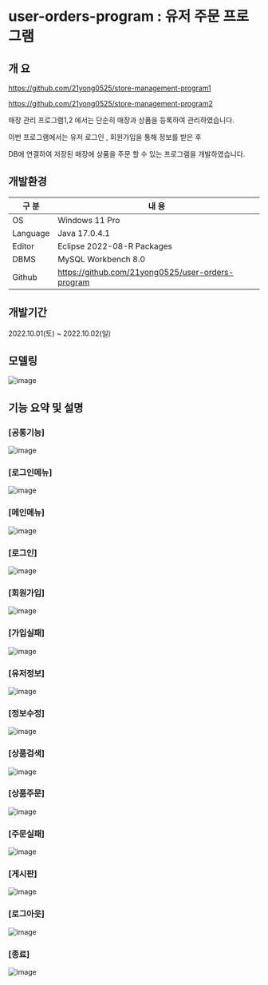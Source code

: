 # user-orders-program : 유저 주문 프로그램

## 개 요

https://github.com/21yong0525/store-management-program1 

https://github.com/21yong0525/store-management-program2

매장 관리 프로그램1,2 에서는 단순히 매장과 상품을 등록하여 관리하였습니다.

이번 프로그램에서는 유저 로그인 , 회원가입을 통해 정보를 받은 후

DB에 연결하여 저장된 매장에 상품을 주문 할 수 있는 프로그램을 개발하였습니다.

## 개발환경

| 구 분 | 내 용 |
| --- | --- |
| OS | Windows 11 Pro |
| Language | Java 17.0.4.1 |
| Editor | Eclipse 2022-08-R Packages |
| DBMS | MySQL Workbench 8.0 |
| Github | https://github.com/21yong0525/user-orders-program |

## 개발기간

2022.10.01(토) ~ 2022.10.02(일)

## 모델링
![image](https://user-images.githubusercontent.com/115531869/196035718-fa8cf57e-fd49-4f19-9b1c-3d71cc936dd8.png)

## 기능 요약 및 설명

### [공통기능]
![image](https://user-images.githubusercontent.com/115531869/196066844-839c94ed-52cb-4714-8c87-f26ae3d11c03.png)

### [로그인메뉴]
![image](https://user-images.githubusercontent.com/115531869/196035756-92fdb504-2168-4aa6-92ff-e09f4eb194fe.png)

### [메인메뉴]
![image](https://user-images.githubusercontent.com/115531869/196035783-9e7ee5f8-3b70-4816-a710-c6e0cfb057e8.png)

### [로그인]
![image](https://user-images.githubusercontent.com/115531869/196035977-2b3f7925-b205-46ca-970d-2db8cc4712bc.png)

### [회원가입]
![image](https://user-images.githubusercontent.com/115531869/196035789-eaff5c43-05a4-41d4-a716-eab6c7b49c04.png)

### [가입실패]
![image](https://user-images.githubusercontent.com/115531869/196035803-2f52c138-b1a3-489f-bfb7-fe1b20eab1bd.png)

### [유저정보]
![image](https://user-images.githubusercontent.com/115531869/196036355-847ca937-e9f9-4071-a1dd-a1de7a922ca1.png)

### [정보수정]
![image](https://user-images.githubusercontent.com/115531869/196035829-9639edf1-46d4-4b98-9ea0-8dede74ec4e6.png)

### [상품검색]
![image](https://user-images.githubusercontent.com/115531869/196036467-b20619d8-de98-4615-abc8-26de3283ffe4.png)

### [상품주문]
![image](https://user-images.githubusercontent.com/115531869/196036789-6154e3ff-4974-4e07-875f-ae4298583467.png)

### [주문실패]
![image](https://user-images.githubusercontent.com/115531869/196035883-c06ee650-3854-4752-9f8b-36e86fa258cf.png)

### [게시판]
![image](https://user-images.githubusercontent.com/115531869/196035905-7f79536a-f57b-478b-8382-d94bf774164e.png)

### [로그아웃]
![image](https://user-images.githubusercontent.com/115531869/196035927-2868eca6-4bcf-4f79-91c8-3ddef4174617.png)

### [종료]
![image](https://user-images.githubusercontent.com/115531869/196035946-78ab64e6-dfa9-4692-90f7-3567ee95cd7c.png)

